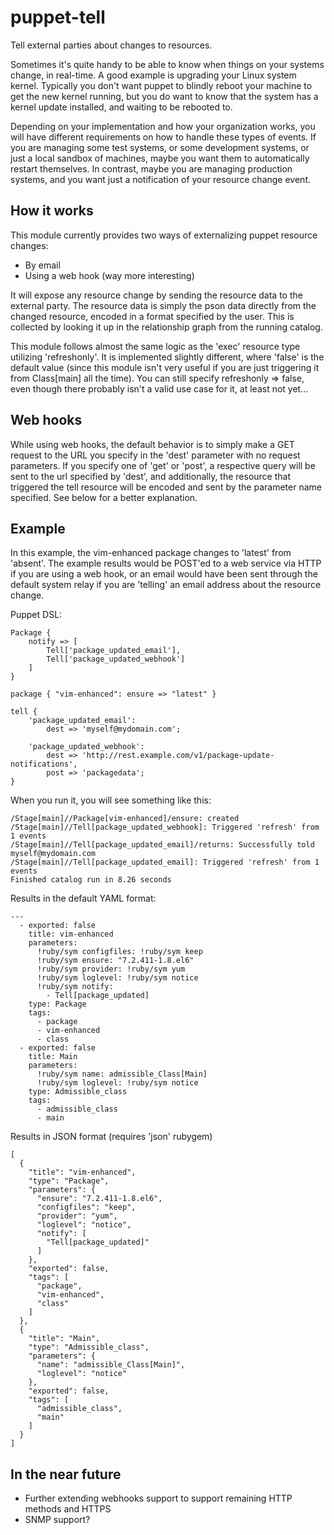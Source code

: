 puppet-tell
===========

Tell external parties about changes to resources.

Sometimes it's quite handy to be able to know when things on
your systems change, in real-time. A good example is upgrading
your Linux system kernel. Typically you don't want puppet to
blindly reboot your machine to get the new kernel running, but
you do want to know that the system has a kernel update
installed, and waiting to be rebooted to.

Depending on your implementation and how your organization works,
you will have different requirements on how to handle these
types of events. If you are managing some test systems, or some
development systems, or just a local sandbox of machines, maybe
you want them to automatically restart themselves. In contrast,
maybe you are managing production systems, and you want just a
notification of your resource change event.

How it works
------------

This module currently provides two ways of externalizing puppet
resource changes:

* By email
* Using a web hook (way more interesting)

It will expose any resource change by sending the resource data
to the external party. The resource data is simply the pson data
directly from the changed resource, encoded in a format specified
by the user. This is collected by looking it up in the
relationship graph from the running catalog.

This module follows almost the same logic as the 'exec' resource
type utilizing 'refreshonly'. It is implemented slightly different,
where 'false' is the default value (since this module isn't very
useful if you are just triggering it from Class[main] all the time).
You can still specify refreshonly => false, even though there
probably isn't a valid use case for it, at least not yet...

Web hooks
---------

While using web hooks, the default behavior is to simply make a GET
request to the URL you specify in the 'dest' parameter with no
request parameters. If you specify one of 'get' or 'post', a
respective query will be sent to the url specified by 'dest', and
additionally, the resource that triggered the tell resource will be
encoded and sent by the parameter name specified. See below for a
better explanation.

Example
-------

In this example, the vim-enhanced package changes to 'latest'
from 'absent'. The example results would be POST'ed to a web service
via HTTP if you are using a web hook, or an email would have been
sent through the default system relay if you are 'telling' an email
address about the resource change.

Puppet DSL:

    Package {
        notify => [
            Tell['package_updated_email'],
            Tell['package_updated_webhook']
        ]
    }

    package { "vim-enhanced": ensure => "latest" }

    tell {
        'package_updated_email':
            dest => 'myself@mydomain.com';

        'package_updated_webhook':
            dest => 'http://rest.example.com/v1/package-update-notifications',
            post => 'packagedata';
    }

When you run it, you will see something like this:

    /Stage[main]//Package[vim-enhanced]/ensure: created
    /Stage[main]//Tell[package_updated_webhook]: Triggered 'refresh' from 1 events
    /Stage[main]//Tell[package_updated_email]/returns: Successfully told myself@mydomain.com
    /Stage[main]//Tell[package_updated_email]: Triggered 'refresh' from 1 events
    Finished catalog run in 8.26 seconds

Results in the default YAML format:

    ---
      - exported: false
        title: vim-enhanced
        parameters:
          !ruby/sym configfiles: !ruby/sym keep
          !ruby/sym ensure: "7.2.411-1.8.el6"
          !ruby/sym provider: !ruby/sym yum
          !ruby/sym loglevel: !ruby/sym notice
          !ruby/sym notify:
            - Tell[package_updated]
        type: Package
        tags:
          - package
          - vim-enhanced
          - class
      - exported: false
        title: Main
        parameters:
          !ruby/sym name: admissible_Class[Main]
          !ruby/sym loglevel: !ruby/sym notice
        type: Admissible_class
        tags:
          - admissible_class
          - main

Results in JSON format (requires 'json' rubygem)

    [
      {
        "title": "vim-enhanced",
        "type": "Package",
        "parameters": {
          "ensure": "7.2.411-1.8.el6",
          "configfiles": "keep",
          "provider": "yum",
          "loglevel": "notice",
          "notify": [
            "Tell[package_updated]"
          ]
        },
        "exported": false,
        "tags": [
          "package",
          "vim-enhanced",
          "class"
        ]
      },
      {
        "title": "Main",
        "type": "Admissible_class",
        "parameters": {
          "name": "admissible_Class[Main]",
          "loglevel": "notice"
        },
        "exported": false,
        "tags": [
          "admissible_class",
          "main"
        ]
      }
    ]

In the near future
------------------

* Further extending webhooks support to support remaining HTTP methods and HTTPS
* SNMP support?
